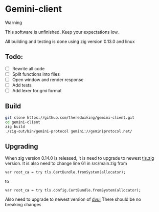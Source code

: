 # Gemini-client

> [!WARNING]
> This software is unfinished. Keep your expectations low.

All building and testing is done using zig version 0.13.0 and linux

## Todo:
- [ ] Rewrite all code
- [ ] Split functions into files
- [ ] Open window and render response
- [ ] Add tests
- [ ] Add lexer for gmi format

## Build
```bash
git clone https://github.com/theredwiking/gemini-client.git
cd gemini-client
zig build
./zig-out/bin/gemini-protocol gemini://geminiprotocol.net/
```

## Upgrading
When zig version 0.14.0 is released, it is need to upgrade to newest [tls.zig](https://github.com/ianic/tls.zig) version.
It is also need to change line 61 in src/main.zig from
```zig
var root_ca = try tls.CertBundle.fromSystem(allocator);
```
to
```zig
var root_ca = try tls.config.CertBundle.fromSystem(allocator);
```

Also need to upgrade to newest version of [dvui](https://github.com/david-vanderson/dvui)
There should be no breaking changes
